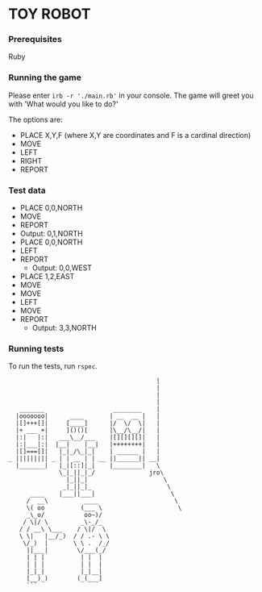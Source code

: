 # TOY ROBOT

### Prerequisites
Ruby

### Running the game
Please enter `irb -r './main.rb'` in your console. The game will greet you with 'What would you like to do?'

The options are:
* PLACE X,Y,F (where X,Y are coordinates and F is a cardinal direction)
* MOVE
* LEFT
* RIGHT
* REPORT

### Test data
* PLACE 0,0,NORTH
* MOVE
*  REPORT
  * Output: 0,1,NORTH
* PLACE 0,0,NORTH
* LEFT
* REPORT
  * Output: 0,0,WEST
* PLACE 1,2,EAST
* MOVE
* MOVE
* LEFT
* MOVE
* REPORT
  * Output: 3,3,NORTH


### Running tests
To run the tests, run `rspec`.

```
                                         |
                                         |
                                         |
                                         |
   _______                   ________    |
  |ooooooo|      ____       | __  __ |   |
  |[]+++[]|     [____]      |/  \/  \|   |
  |+ ___ +|     ]()()[      |\__/\__/|   |
  |:|   |:|   ___\__/___    |[][][][]|   |
  |:|___|:|  |__|    |__|   |++++++++|   |
  |[]===[]|   |_|_/\_|_|    | ______ |   |
_ ||||||||| _ | | __ | | __ ||______|| __|
  |_______|   |_|[::]|_|    |________|   \
              \_|_||_|_/               jro\
                |_||_|                     \
               _|_||_|_                     \
      ____    |___||___|                     \
     /  __\          ____                     \
     \( oo          (___ \                     \
     _\_o/           oo~)/
    / \|/ \         _\-_/_
   / / __\ \___    / \|/  \
   \ \|   |__/_)  / / .- \ \
    \/_)  |       \ \ .  /_/
     ||___|        \/___(_/
     | | |          | |  |
     | | |          | |  |
     |_|_|          |_|__|
     [__)_)        (_(___]
     ```
